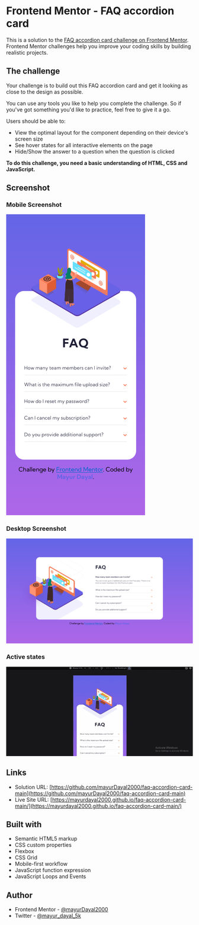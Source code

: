 # Frontend Mentor - FAQ accordion card

This is a solution to the [FAQ accordion card challenge on Frontend Mentor](https://www.frontendmentor.io/challenges/faq-accordion-card-XlyjD0Oam). Frontend Mentor challenges help you improve your coding skills by building realistic projects. 


## The challenge

Your challenge is to build out this FAQ accordion card and get it looking as close to the design as possible.

You can use any tools you like to help you complete the challenge. So if you've got something you'd like to practice, feel free to give it a go.

Users should be able to:

- View the optimal layout for the component depending on their device's screen size
- See hover states for all interactive elements on the page
- Hide/Show the answer to a question when the question is clicked

**To do this challenge, you need a basic understanding of HTML, CSS and JavaScript.**


## Screenshot

### Mobile Screenshot
![mobile screenshot](./images/mobile.png)

### Desktop Screenshot
![desktop screenshot](./images/desktop.png)

### Active states
<img src="./images/active states.gif" alt="active states" />


## Links

- Solution URL: [https://github.com/mayurDayal2000/faq-accordion-card-main](https://github.com/mayurDayal2000/faq-accordion-card-main)
- Live Site URL: [https://mayurdayal2000.github.io/faq-accordion-card-main/](https://mayurdayal2000.github.io/faq-accordion-card-main/)


## Built with

- Semantic HTML5 markup
- CSS custom properties
- Flexbox
- CSS Grid
- Mobile-first workflow
- JavaScript function expression
- JavaScript Loops and Events


## Author

- Frontend Mentor - [@mayurDayal2000](https://www.frontendmentor.io/profile/mayurDayal2000)
- Twitter - [@mayur_dayal_5k](https://twitter.com/mayur_dayal_5k)